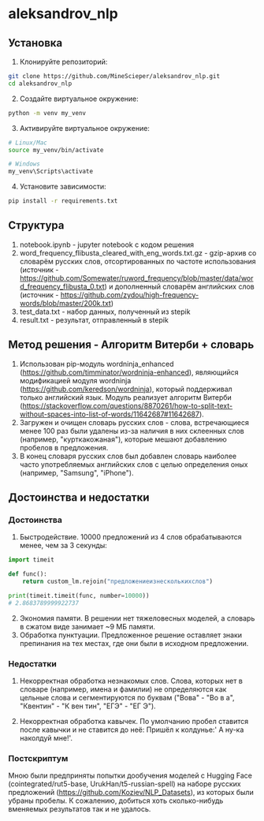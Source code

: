 # aleksandrov_nlp

## Установка

1. Клонируйте репозиторий:
```bash
git clone https://github.com/MineScieper/aleksandrov_nlp.git
cd aleksandrov_nlp
```
2. Создайте виртуальное окружение:
```bash
python -m venv my_venv
```
3. Активируйте виртуальное окружение:
```bash
# Linux/Mac
source my_venv/bin/activate

# Windows
my_venv\Scripts\activate
```
4. Установите зависимости:
```bash
pip install -r requirements.txt
```

## Структура
1. notebook.ipynb - jupyter notebook с кодом решения
2. word_frequency_flibusta_cleared_with_eng_words.txt.gz - gzip-архив со словарём русских слов, отсортированных по частоте использования (источник - https://github.com/Somewater/ruword_frequency/blob/master/data/word_frequency_flibusta_0.txt) и дополненный словарём английских слов (источник - https://github.com/zydou/high-frequency-words/blob/master/200k.txt)
3. test_data.txt - набор данных, полученный из stepik
4. result.txt - результат, отправленный в stepik

## Метод решения - Алгоритм Витерби + словарь
1. Использован pip-модуль wordninja_enhanced (https://github.com/timminator/wordninja-enhanced), являющийся модификацией модуля wordninja (https://github.com/keredson/wordninja), который поддерживал только английский язык. Модуль реализует алгоритм Витерби (https://stackoverflow.com/questions/8870261/how-to-split-text-without-spaces-into-list-of-words/11642687#11642687).
2. Загружен и очищен словарь русских слов - слова, встречающиеся менее 100 раз были удалены из-за наличия в них склеенных слов (например, "курткакожаная"), которые мешают добавлению пробелов в предложения.
3. В конец словаря русских слов был добавлен словарь наиболее часто употребляемых английских слов с целью определения оных (например, "Samsung", "iPhone").

## Достоинства и недостатки
### Достоинства
1. Быстродействие. 10000 предложений из 4 слов обрабатываются менее, чем за 3 секунды:
```python
import timeit

def func():
    return custom_lm.rejoin("предложениеизнесколькихслов")

print(timeit.timeit(func, number=10000))
# 2.8683789999922737
```
2. Экономия памяти. В решении нет тяжеловесных моделей, а словарь в сжатом виде занимает ~9 МБ памяти.
3. Обработка пунктуации. Предложенное решение оставляет знаки препинания на тех местах, где они были в исходном предложении.

### Недостатки
1. Некорректная обработка незнакомых слов. Слова, которых нет в словаре (например, имена и фамилии) не определяются как цельные слова и сегментируются по буквам ("Вова" - "Во в а", "Квентин" - "К вен тин", "ЕГЭ" - "ЕГ Э").

2. Некорректная обработка кавычек. По умолчанию пробел ставится после кавычки и не ставится до неё: Пришёл к колдунье:' А ну-ка наколдуй мне!'.


### Постскриптум
Мною были предприняты попытки дообучения моделей с Hugging Face (cointegrated/rut5-base, UrukHan/t5-russian-spell) на наборе русских предложений (https://github.com/Koziev/NLP_Datasets), из которых были убраны пробелы. К сожалению, добиться хоть сколько-нибудь вменяемых результатов так и не удалось.
